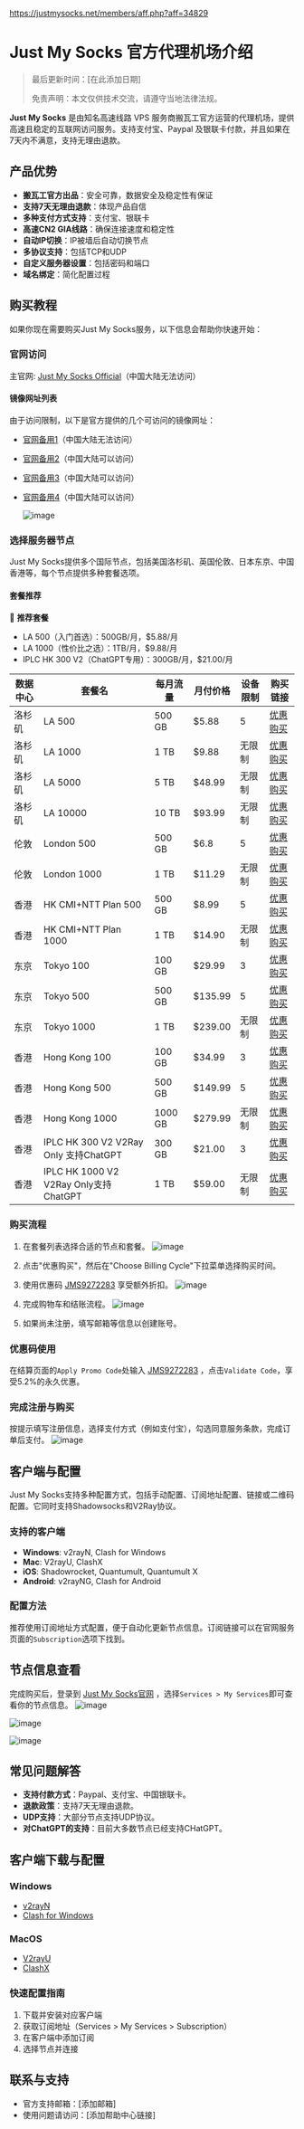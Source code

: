 https://justmysocks.net/members/aff.php?aff=34829
# Just My Socks 官方代理机场介绍

> 最后更新时间：[在此添加日期]
>
> 免责声明：本文仅供技术交流，请遵守当地法律法规。

**Just My Socks** 是由知名高速线路 VPS 服务商搬瓦工官方运营的代理机场，提供高速且稳定的互联网访问服务。支持支付宝、Paypal 及银联卡付款，并且如果在7天内不满意，支持无理由退款。

## 产品优势

- **搬瓦工官方出品**：安全可靠，数据安全及稳定性有保证
- **支持7天无理由退款**：体现产品自信
- **多种支付方式支持**：支付宝、银联卡
- **高速CN2 GIA线路**：确保连接速度和稳定性
- **自动IP切换**：IP被墙后自动切换节点
- **多协议支持**：包括TCP和UDP
- **自定义服务器设置**：包括密码和端口
- **域名绑定**：简化配置过程

## 购买教程

如果你现在需要购买Just My Socks服务，以下信息会帮助你快速开始：

### 官网访问

主官网: [Just My Socks Official](https://justmysocks.net/members/aff.php?aff=34829)（中国大陆无法访问）

#### 镜像网址列表

由于访问限制，以下是官方提供的几个可访问的镜像网址：

- [官网备用1](https://justmysocks1.net/members/aff.php?aff=34829)（中国大陆无法访问）
- [官网备用2](https://justmysocks2.net/members/aff.php?aff=34829)（中国大陆可以访问）
- [官网备用3](https://justmysocks3.net/members/aff.php?aff=34829)（中国大陆可以访问）
- [官网备用4](https://justmysocks5.net/members/aff.php?aff=34829)（中国大陆可以访问）

  ![image](https://github.com/jensebancr/JustMySocks/assets/157679386/839711bb-c951-4ae9-9ff2-d5e440f70be8)


### 选择服务器节点

Just My Socks提供多个国际节点，包括美国洛杉矶、英国伦敦、日本东京、中国香港等，每个节点提供多种套餐选项。

#### 套餐推荐

💎 **推荐套餐**
- LA 500（入门首选）：500GB/月，$5.88/月
- LA 1000（性价比之选）：1TB/月，$9.88/月
- IPLC HK 300 V2（ChatGPT专用）：300GB/月，$21.00/月

| 数据中心 | 套餐名                      | 每月流量  | 月付价格  | 设备限制 | 购买链接 |
|----------|---------------------------|-----------|-----------|---------|--------|
| 洛杉矶   | LA 500                    | 500 GB    | $5.88     | 5       | [优惠购买](https://justmysocks3.net/members/aff.php?aff=34829&pid=2) |
| 洛杉矶   | LA 1000                   | 1 TB      | $9.88     | 无限制    | [优惠购买](https://justmysocks3.net/members/aff.php?aff=34829&pid=3) |
| 洛杉矶   | LA 5000                   | 5 TB      | $48.99    | 无限制    | [优惠购买](https://justmysocks3.net/members/aff.php?aff=34829&pid=4) |
| 洛杉矶   | LA 10000                  | 10 TB     | $93.99    | 无限制    | [优惠购买](https://justmysocks3.net/members/aff.php?aff=34829&pid=23) |
| 伦敦     | London 500                | 500 GB    | $6.8      | 5       | [优惠购买](https://justmysocks3.net/members/aff.php?aff=34829&pid=12) |
| 伦敦     | London 1000               | 1 TB      | $11.29    | 无限制    | [优惠购买](https://justmysocks3.net/members/aff.php?aff=34829&pid=14) |
| 香港     | HK CMI+NTT Plan 500       | 500 GB    | $8.99     | 5       | [优惠购买](https://justmysocks3.net/members/aff.php?aff=34829&pid=13) |
| 香港     | HK CMI+NTT Plan 1000      | 1 TB      | $14.90    | 无限制    | [优惠购买](https://justmysocks3.net/members/aff.php?aff=34829&pid=15) |
| 东京     | Tokyo 100                 | 100 GB    | $29.99    | 3       | [优惠购买](https://justmysocks3.net/members/aff.php?aff=34829&pid=5) |
| 东京     | Tokyo 500                 | 500 GB    | $135.99   | 5       | [优惠购买](https://justmysocks3.net/members/aff.php?aff=34829&pid=6) |
| 东京     | Tokyo 1000                | 1 TB      | $239.00   | 无限制    | [优惠购买](https://justmysocks3.net/members/aff.php?aff=34829&pid=22)|
| 香港     | Hong Kong 100             | 100 GB    | $34.99    | 3       | [优惠购买](https://justmysocks3.net/members/aff.php?aff=34829&pid=7) |
| 香港     | Hong Kong 500             | 500 GB    | $149.99   | 5       | [优惠购买](https://justmysocks3.net/members/aff.php?aff=34829&pid=8) |
| 香港     | Hong Kong 1000            | 1000 GB   | $279.99   | 无限制    | [优惠购买](https://justmysocks3.net/members/aff.php?aff=34829&pid=11) |
| 香港     | IPLC HK 300 V2 V2Ray Only 支持ChatGPT | 300 GB  | $21.00    | 3       | [优惠购买](https://justmysocks3.net/members/aff.php?aff=34829&pid=18) |
| 香港     | IPLC HK 1000 V2 V2Ray Only支持ChatGPT | 1 TB   | $59.00    | 无限制    | [优惠购买](https://justmysocks3.net/members/aff.php?aff=34829&pid=21) |


### 购买流程

1. 在套餐列表选择合适的节点和套餐。
![image](https://github.com/jensebancr/JustMySocks/assets/157679386/d33642e1-7ecf-4b7b-bb8c-3f6f03236788)

3. 点击"优惠购买"，然后在"Choose Billing Cycle"下拉菜单选择购买时间。
4. 使用优惠码 [JMS9272283](https://justmysocks3.net/members/aff.php?aff=34829) 享受额外折扣。
![image](https://github.com/jensebancr/JustMySocks/assets/157679386/2d4aec44-34f0-4eba-8e3c-24c23de9de57)

6. 完成购物车和结账流程。
![image](https://github.com/jensebancr/JustMySocks/assets/157679386/f46f6163-dc5c-4282-a4ce-6bf5e2b0fa5f)

8. 如果尚未注册，填写邮箱等信息以创建账号。

### 优惠码使用

在结算页面的`Apply Promo Code`处输入 [JMS9272283](https://justmysocks3.net/members/aff.php?aff=34829) ，点击`Validate Code`，享受5.2%的永久优惠。

### 完成注册与购买

按提示填写注册信息，选择支付方式（例如支付宝），勾选同意服务条款，完成订单后支付。
![image](https://github.com/jensebancr/JustMySocks/assets/157679386/3ba4e56b-6220-4d7d-8173-f5b27dbfb9f7)


## 客户端与配置

Just My Socks支持多种配置方式，包括手动配置、订阅地址配置、链接或二维码配置。它同时支持Shadowsocks和V2Ray协议。

### 支持的客户端

- **Windows**: v2rayN, Clash for Windows
- **Mac**: V2rayU, ClashX
- **iOS**: Shadowrocket, Quantumult, Quantumult X
- **Android**: v2rayNG, Clash for Android

### 配置方法

推荐使用订阅地址方式配置，便于自动化更新节点信息。订阅链接可以在官网服务页面的`Subscription`选项下找到。

## 节点信息查看

完成购买后，登录到 [Just My Socks官网](https://justmysocks3.net/members/aff.php?aff=34829) ，选择`Services > My Services`即可查看你的节点信息。
![image](https://github.com/jensebancr/JustMySocks/assets/157679386/2f379754-b80b-438b-8de7-aec8f0b56311)

![image](https://github.com/jensebancr/JustMySocks/assets/157679386/e85691ae-8441-441d-8195-b6323f6c20e6)

![image](https://github.com/jensebancr/JustMySocks/assets/157679386/69db6638-2d4f-4d8d-bc78-2ff902dfa33d)

## 常见问题解答

- **支持付款方式**：Paypal、支付宝、中国银联卡。
- **退款政策**：支持7天无理由退款。
- **UDP支持**：大部分节点支持UDP协议。
- **对ChatGPT的支持**：目前大多数节点已经支持CHatGPT。

## 客户端下载与配置

### Windows
- [v2rayN](下载链接)
- [Clash for Windows](下载链接)

### MacOS
- [V2rayU](下载链接)
- [ClashX](下载链接)

### 快速配置指南
1. 下载并安装对应客户端
2. 获取订阅地址（Services > My Services > Subscription）
3. 在客户端中添加订阅
4. 选择节点并连接

## 联系与支持
- 官方支持邮箱：[添加邮箱]
- 使用问题请访问：[添加帮助中心链接]




